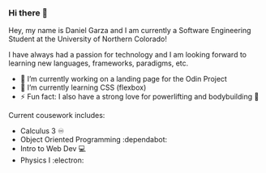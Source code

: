 ### Hi there 👋

Hey, my name is Daniel Garza and I am currently a Software Engineering Student at the University of Northern Colorado! 

I have always had a passion for technology and I am looking forward to learning new languages, frameworks, paradigms, etc.

- 🔭 I’m currently working on a landing page for the Odin Project
- 🌱 I’m currently learning CSS (flexbox)
- ⚡ Fun fact: I also have a strong love for powerlifting and bodybuilding 💪

Current cousework includes:
- Calculus 3 ♾️	
- Object Oriented Programming :dependabot: 	
- Intro to Web Dev :computer:	
- Physics I :electron:	
<!--
**ssjdan27/ssjdan27** is a ✨ _special_ ✨ repository because its `README.md` (this file) appears on your GitHub profile.

Here are some ideas to get you started:

- 🔭 I’m currently working on ...
- 🌱 I’m currently learning ...
- 👯 I’m looking to collaborate on ...
- 🤔 I’m looking for help with ...
- 💬 Ask me about ...
- 📫 How to reach me: ...
- 😄 Pronouns: ...
- ⚡ Fun fact: ...
-->

